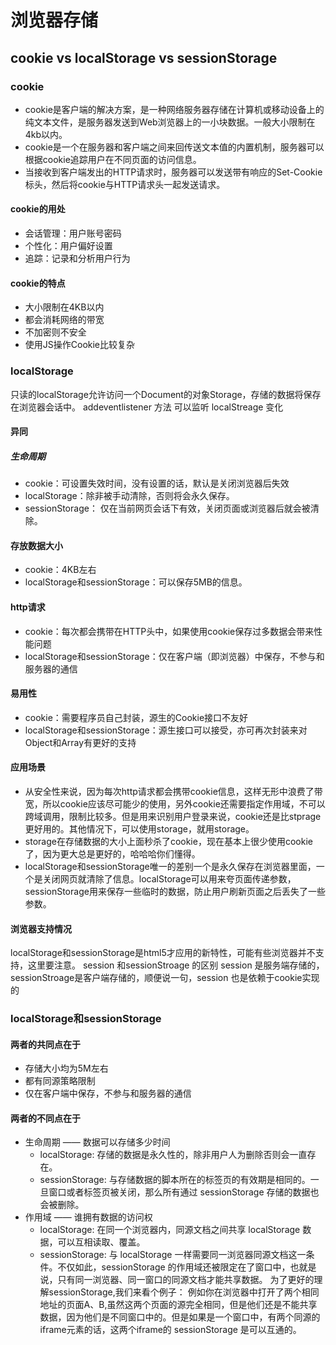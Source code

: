 # 浏览器存储

## cookie vs localStorage vs sessionStorage

### cookie

* cookie是客户端的解决方案，是一种网络服务器存储在计算机或移动设备上的纯文本文件，是服务器发送到Web浏览器上的一小块数据。一般大小限制在4kb以内。
* cookie是一个在服务器和客户端之间来回传送文本值的内置机制，服务器可以根据cookie追踪用户在不同页面的访问信息。
* 当接收到客户端发出的HTTP请求时，服务器可以发送带有响应的Set-Cookie标头，然后将cookie与HTTP请求头一起发送请求。

#### cookie的用处

* 会话管理：用户账号密码
* 个性化：用户偏好设置
* 追踪：记录和分析用户行为

#### cookie的特点

* 大小限制在4KB以内
* 都会消耗网络的带宽
* 不加密则不安全
* 使用JS操作Cookie比较复杂

### localStorage

只读的localStorage允许访问一个Document的对象Storage，存储的数据将保存在浏览器会话中。
addeventlistener  方法
可以监听 localStreage 变化

#### 异同

##### 生命周期

* cookie：可设置失效时间，没有设置的话，默认是关闭浏览器后失效
* localStorage：除非被手动清除，否则将会永久保存。
* sessionStorage： 仅在当前网页会话下有效，关闭页面或浏览器后就会被清除。

#### 存放数据大小

* cookie：4KB左右
* localStorage和sessionStorage：可以保存5MB的信息。

#### http请求

* cookie：每次都会携带在HTTP头中，如果使用cookie保存过多数据会带来性能问题
* localStorage和sessionStorage：仅在客户端（即浏览器）中保存，不参与和服务器的通信

#### 易用性

* cookie：需要程序员自己封装，源生的Cookie接口不友好
* localStorage和sessionStorage：源生接口可以接受，亦可再次封装来对Object和Array有更好的支持

#### 应用场景

* 从安全性来说，因为每次http请求都会携带cookie信息，这样无形中浪费了带宽，所以cookie应该尽可能少的使用，另外cookie还需要指定作用域，不可以跨域调用，限制比较多。但是用来识别用户登录来说，cookie还是比stprage更好用的。其他情况下，可以使用storage，就用storage。
* storage在存储数据的大小上面秒杀了cookie，现在基本上很少使用cookie了，因为更大总是更好的，哈哈哈你们懂得。
* localStorage和sessionStorage唯一的差别一个是永久保存在浏览器里面，一个是关闭网页就清除了信息。localStorage可以用来夸页面传递参数，sessionStorage用来保存一些临时的数据，防止用户刷新页面之后丢失了一些参数。

#### 浏览器支持情况

localStorage和sessionStorage是html5才应用的新特性，可能有些浏览器并不支持，这里要注意。
session 和sessionStroage 的区别
session 是服务端存储的，sessionStroage是客户端存储的，顺便说一句，session 也是依赖于cookie实现的

### localStorage和sessionStorage

#### 两者的共同点在于

* 存储大小均为5M左右
* 都有同源策略限制
* 仅在客户端中保存，不参与和服务器的通信

#### 两者的不同点在于

* 生命周期 —— 数据可以存储多少时间
  * localStorage: 存储的数据是永久性的，除非用户人为删除否则会一直存在。
  * sessionStorage: 与存储数据的脚本所在的标签页的有效期是相同的。一旦窗口或者标签页被关闭，那么所有通过 sessionStorage 存储的数据也会被删除。
* 作用域 —— 谁拥有数据的访问权
  * localStorage: 在同一个浏览器内，同源文档之间共享 localStorage 数据，可以互相读取、覆盖。
  * sessionStorage: 与 localStorage 一样需要同一浏览器同源文档这一条件。不仅如此，sessionStorage 的作用域还被限定在了窗口中，也就是说，只有同一浏览器、同一窗口的同源文档才能共享数据。
为了更好的理解sessionStorage,我们来看个例子：
例如你在浏览器中打开了两个相同地址的页面A、B,虽然这两个页面的源完全相同，但是他们还是不能共享数据，因为他们是不同窗口中的。但是如果是一个窗口中，有两个同源的iframe元素的话，这两个iframe的 sessionStorage 是可以互通的。
